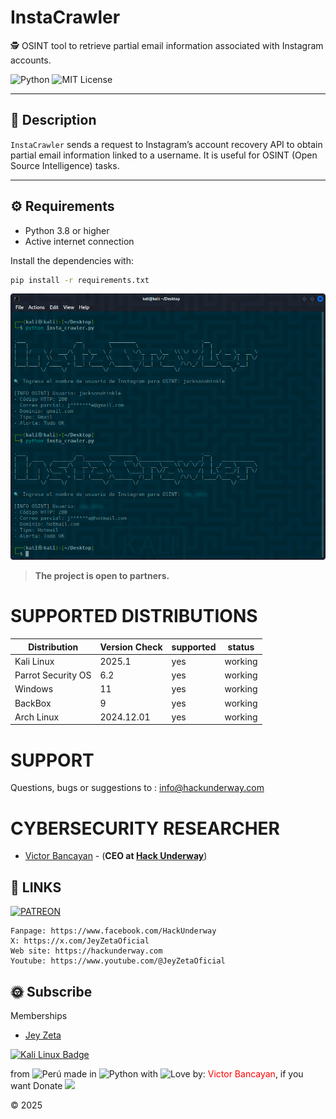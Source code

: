 # InstaCrawler

🕵️ OSINT tool to retrieve partial email information associated with Instagram accounts.

![Python](https://img.shields.io/badge/Python-3.8%2B-blue.svg)
![MIT License](https://img.shields.io/badge/License-MIT-green.svg)

---

## 📌 Description

`InstaCrawler` sends a request to Instagram’s account recovery API to obtain partial email information linked to a username. It is useful for OSINT (Open Source Intelligence) tasks.

---

## ⚙️ Requirements

- Python 3.8 or higher  
- Active internet connection

Install the dependencies with:

```bash
pip install -r requirements.txt
```

<img src="https://github.com/HackUnderway/InstaCrawler/blob/main/InstaCrawler.png" title="InstaCrawler">

> **The project is open to partners.**

# SUPPORTED DISTRIBUTIONS
|Distribution | Version Check | supported | status |
----------|-------|------|-------|
|Kali Linux| 2025.1| yes| working   |
|Parrot Security OS| 6.2| yes | working   |
|Windows| 11 | yes | working   |
|BackBox| 9 | yes | working   |
|Arch Linux| 2024.12.01 | yes | working   |

# SUPPORT
Questions, bugs or suggestions to : info@hackunderway.com

# CYBERSECURITY RESEARCHER

* [Victor Bancayan](https://www.offsec.com/bug-bounty-program/) - (**CEO at [Hack Underway](https://www.instagram.com/hackunderway/)**) 

## 🔗 LINKS
[![PATREON](https://img.shields.io/badge/patreon-000000?style=for-the-badge&logo=Patreon&logoColor=white)](https://www.patreon.com/c/HackUnderway)
```
Fanpage: https://www.facebook.com/HackUnderway
X: https://x.com/JeyZetaOficial
Web site: https://hackunderway.com
Youtube: https://www.youtube.com/@JeyZetaOficial
```
## 🌞 Subscribe
Memberships

- [Jey Zeta](https://www.facebook.com/JeyZetaOficial/subscribe/)

[![Kali Linux Badge](https://img.shields.io/badge/Kali%20Linux-1793D1?logo=kalilinux&logoColor=fff&style=plastic)](https://www.kali.org/)

from <img src="https://i.imgur.com/ngJCbSI.png" title="Perú"> made in <img src="https://i.imgur.com/NNfy2o6.png" title="Python"> with <img src="https://i.imgur.com/S86RzPA.png" title="Love"> by: <font color="red">Victor Bancayan</font>, if you want Donate <a href="https://www.buymeacoffee.com/HackUnderway"><img src="https://img.buymeacoffee.com/button-api/?text=Buy me a coffee&emoji=&slug=HackUnderway&button_colour=40DCA5&font_colour=ffffff&font_family=Comic&outline_colour=000000&coffee_colour=FFDD00" /></a>

© 2025
